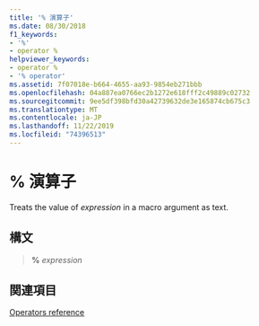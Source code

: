 ```yaml
---
title: '% 演算子'
ms.date: 08/30/2018
f1_keywords:
- '%'
- operator %
helpviewer_keywords:
- operator %
- '% operator'
ms.assetid: 7f07018e-b664-4655-aa93-9854eb271bbb
ms.openlocfilehash: 04a887ea0766ec2b1272e618fff2c49889c02732
ms.sourcegitcommit: 9ee5df398bfd30a42739632de3e165874cb675c3
ms.translationtype: MT
ms.contentlocale: ja-JP
ms.lasthandoff: 11/22/2019
ms.locfileid: "74396513"
---
```

# <a name="operator-"></a>% 演算子

Treats the value of *expression* in a macro argument as text.

## <a name="syntax"></a>構文

> **%** *expression*

## <a name="see-also"></a>関連項目

[Operators reference](operators-reference.md)
